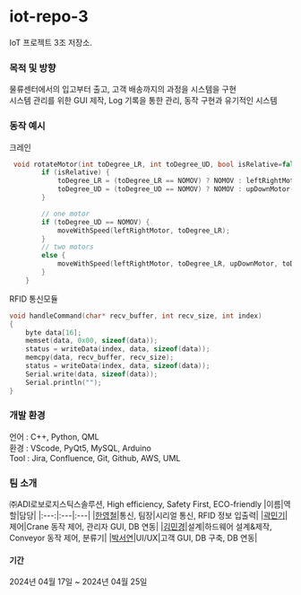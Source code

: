 # iot-repo-3
IoT 프로젝트 3조 저장소.

### 목적 및 방향
물류센터에서의 입고부터 출고, 고객 배송까지의 과정을 시스템을 구현\
시스템 관리를 위한 GUI 제작, Log 기록을 통한 관리, 동작 구현과 유기적인 시스템

### 동작 예시
크레인
```cpp
 void rotateMotor(int toDegree_LR, int toDegree_UD, bool isRelative=false) {
        if (isRelative) {
            toDegree_LR = (toDegree_LR == NOMOV) ? NOMOV : leftRightMotor->read() + toDegree_LR;
            toDegree_UD = (toDegree_UD == NOMOV) ? NOMOV : upDownMotor->read() - toDegree_UD;
        }

        // one motor
        if (toDegree_UD == NOMOV) {
            moveWithSpeed(leftRightMotor, toDegree_LR);
        }
        // two motors
        else {
            moveWithSpeed(leftRightMotor, toDegree_LR, upDownMotor, toDegree_UD);
        }
    }
```
RFID 통신모듈
```cpp
void handleCommand(char* recv_buffer, int recv_size, int index)
{    
    byte data[16];
    memset(data, 0x00, sizeof(data));
    status = writeData(index, data, sizeof(data));
    memcpy(data, recv_buffer, recv_size);
    status = writeData(index, data, sizeof(data));
    Serial.write(data, sizeof(data));
    Serial.println("");
}
```

### 개발 환경
언어 : C++, Python, QML\
환경 : VScode, PyQt5, MySQL, Arduino\
Tool : Jira, Confluence, Git, Github, AWS, UML

### 팀 소개
㈜ADI로보로지스틱스솔루션, High efficiency, Safety First, ECO-friendly
|이름|역할|담당|
|:---:|:---|:---|
|[한영철](https://github.com/OProcessing)|통신, 팀장|시리얼 통신, RFID 정보 입출력|
|[곽민기](https://github.com/Ignimkk)|제어|Crane 동작 제어, 관리자 GUI, DB 연동|
|[김민경](https://github.com/miggyo)|설계|하드웨어 설계&제작, Conveyor 동작 제어, 분류기|
|[박서연](https://github.com/seoyean)|UI/UX|고객 GUI, DB 구축, DB 연동|

#### 기간
2024년 04월 17일 ~ 2024년 04월 25일
